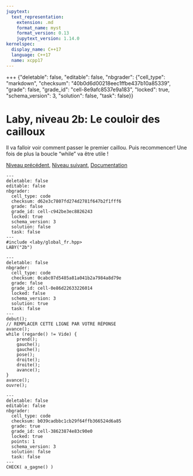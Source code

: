 ```yaml
---
jupytext:
  text_representation:
    extension: .md
    format_name: myst
    format_version: 0.13
    jupytext_version: 1.14.0
kernelspec:
  display_name: C++17
  language: C++17
  name: xcpp17
---
```


+++ {"deletable": false, "editable": false, "nbgrader": {"cell_type": "markdown", "checksum": "40b0d6d00218eec1ffbe437b10a85339", "grade": false, "grade_id": "cell-8e9afc8537e9a183", "locked": true, "schema_version": 3, "solution": false, "task": false}}

# Laby, niveau 2b: Le couloir des cailloux

Il va falloir voir comment passer le premier caillou. Puis recommencer! Une fois de plus la boucle “while” va être utile !

[Niveau précédent](2a.md), <!--[Liste des niveaux](index.md#ListeDesNiveaux), !-->[Niveau suivant](2c.md), [Documentation](0b.md#Documentation)

```{code-cell}
---
deletable: false
editable: false
nbgrader:
  cell_type: code
  checksum: d62e3c7807fd274d2781f647b2f1fff6
  grade: false
  grade_id: cell-c942be3ec8826243
  locked: true
  schema_version: 3
  solution: false
  task: false
---
#include <laby/global_fr.hpp>
LABY("2b")
```

```{code-cell}
---
deletable: false
nbgrader:
  cell_type: code
  checksum: 0cabc07d5485a81a041b2a7984a8d79e
  grade: false
  grade_id: cell-0e86d22633226014
  locked: false
  schema_version: 3
  solution: true
  task: false
---
debut();
// REMPLACER CETTE LIGNE PAR VOTRE RÉPONSE
avance();
while (regarde() != Vide) {
    prend();
    gauche();
    gauche();
    pose();
    droite();
    droite();
    avance();
}
avance();
ouvre();
```

```{code-cell}
---
deletable: false
editable: false
nbgrader:
  cell_type: code
  checksum: b039cadbbc1cb29f64ffb366524d6a85
  grade: true
  grade_id: cell-38623874e83c90e0
  locked: true
  points: 1
  schema_version: 3
  solution: false
  task: false
---
CHECK( a_gagne() )
```

```{code-cell}

```
